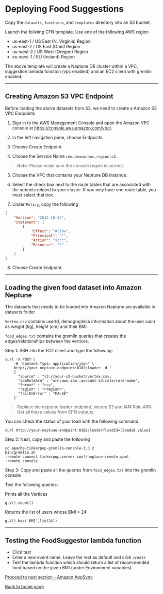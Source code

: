 # Deploying Food Suggestions

Copy the `datasets`, `functions`, and `templates` directory into an S3 bucket.

Launch the follwing CFN template. Use one of the following AWS region 

   - us-east-1 / US East (N. Virginia) Region
   - us-east-2 / US East (Ohio) Region
   - us-west-2 / US West (Oregon) Region
   - eu-west-1 / EU (Ireland) Region

The above template will create a Neptune DB cluster within a VPC, suggestion lambda function (vpc enabled) and an EC2 client with gremlin enabled.

------
## Creating Amazon S3 VPC Endpoint

Before loading the above datasets from S3, we need to create a Amazon S3 VPC Endpoints 

1. Sign in to the AWS Management Console and open the Amazon VPC console at https://console.aws.amazon.com/vpc/.

2. In the left navigation pane, choose Endpoints.

3. Choose Create Endpoint.

4. Choose the Service Name `com.amazonaws.region.s3`.

> Note:
>   Please make sure the console region is correct.

5. Choose the VPC that contains your Neptune DB instance.

6. Select the check box next to the route tables that are associated with the subnets related to your cluster. If you only have one route table, you must select that box.

7. Under `Policy`, copy the following

```json
{
    "Version": "2012-10-17",
    "Statement": [
        {
            "Effect": "Allow",
            "Principal": "*",
            "Action": "s3:*",
            "Resource": "*"
        }
    ]
}

```

8. Choose Create Endpoint.

----------
## Loading the given food dataset into Amazon Neptune

The datasets that needs to be loaded into Amazon Neptune are available in datasets folder

`Vertex.csv` contains userId, demographics information about the user such as weight (kg), height (cm) and their BMI. 

`food_edges.txt` contains the gremlin queries that creates the edges/relationships between the vertices.

Step 1: SSH into the EC2 client and type the following:

```
curl -X POST \
    -H 'Content-Type: application/json' \
    http://your-neptune-endpoint:8182/loader -d '
    { 
      "source" : "s3://your-s3-bucket/vertex.csv, 
      "iamRoleArn" : "arn:aws:iam::account-id:role/role-name",
      "format" : "csv", 
      "region" : "<region>", 
      "failOnError" : "FALSE"
    }'
```

> Replace the neptune loader endpoint, source S3 and IAM Role ARN. Get all these values from CFN outputs.

You can check the status of your load with the following command:

```
curl http://your-neptune-endpoint:8182/loader?loadId=[loadId value]
```

Step 2: Next, copy and paste the following

```
cd apache-tinkerpop-gremlin-console-3.3.2
bin/gremlin.sh
:remote connect tinkerpop.server conf/neptune-remote.yaml
:remote console
```

Step 3: Copy and paste all the queries from `food_edges.txt` into the gremlin console

Test the following queries:

Prints all the Vertices
```
g.V().count()
```

Returns the list of users whose BMI < 24

```
g.V().has('BMI',lte(24)) 
```

----
## Testing the FoodSuggestor lambda function

- Click test
- Enter a new event name. Leave the rest as default and click `create`
- Test the lambda function which should return a list of recommended food based on the given BMI (under Environment variables).

[Proceed to next section - Amazon AppSync](../2_appsync_stack/README.md)

[Back to home page](../README.md)
